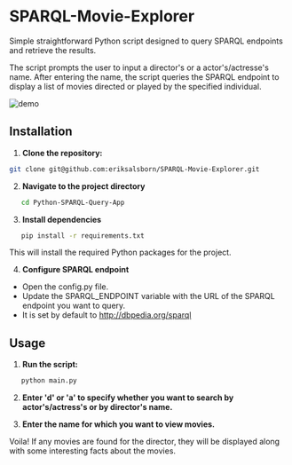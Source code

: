 # SPARQL-Movie-Explorer

Simple straightforward Python script designed to query SPARQL endpoints and retrieve the results.

The script prompts the user to input a director's or a actor's/actresse's name. After entering the name, the script queries the SPARQL endpoint to display a list of movies directed or played by the specified individual.

![demo](demo.gif)

## Installation

1. **Clone the repository:**
 ```bash
 git clone git@github.com:eriksalsborn/SPARQL-Movie-Explorer.git
 ```

2. **Navigate to the project directory**
```bash
   cd Python-SPARQL-Query-App
```
3. **Install dependencies**
```bash
   pip install -r requirements.txt
```

This will install the required Python packages for the project.

4. **Configure SPARQL endpoint**
- Open the config.py file.
- Update the SPARQL_ENDPOINT variable with the URL of the SPARQL endpoint you want to query.
- It is set by default to http://dbpedia.org/sparql

## Usage 

1. **Run the script:**
```bash
   python main.py
```
2. **Enter 'd' or 'a' to specify whether you want to search by actor's/actress's or by director's name.**

3. **Enter the name for which you want to view movies.**

Voila! If any movies are found for the director, they will be displayed along with some interesting facts about the movies.
